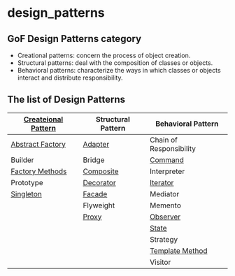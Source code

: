 # design_patterns


## GoF Design Patterns category

- Creational patterns: concern the process of object creation. 
- Structural patterns: deal with the composition of classes or objects. 
- Behavioral patterns: characterize the ways in which classes or objects interact and distribute responsibility. 

## The list of Design Patterns

| [Createional Pattern](creational)                         | Structural Pattern                          | Behavioral Pattern                              |
| --------------------------------------------------------- | ------------------------------------------- | ----------------------------------------------- |
| [Abstract Factory](creational/abstract_factory/readme.md) | [Adapter](structural/adapter/readme.md)     | Chain of Responsibility                         |
| Builder                                                   | Bridge                                      | [Command](behavioral/command/readme.md)         |
| [Factory Methods](creational/factory/readme.md)           | [Composite](structural/composite/readme.md) | Interpreter                                     |
| Prototype                                                 | [Decorator](structural/decorator/readme.md) | [Iterator](behavioral/iterator/readme.md)       |
| [Singleton](creational/singleton/readme.md)               | [Facade](structural/facade/readme.md)       | Mediator                                        |
|                                                           | Flyweight                                   | Memento                                         |
|                                                           | [Proxy](structural/proxy/readme.md)         | [Observer](behavioral/observer/readme.md)       |
|                                                           |                                             | [State](behavioral/state/readme.md)             |
|                                                           |                                             | Strategy                                        |
|                                                           |                                             | [Template Method](behavioral/template/readme.md)|
|                                                           |                                             | Visitor                                         |
